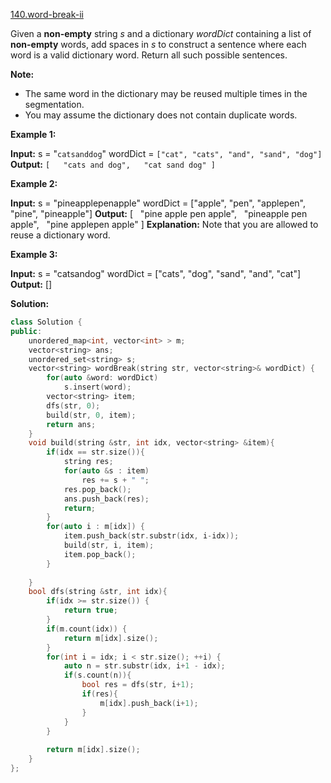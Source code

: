 [140.word-break-ii](https://leetcode.com/problems/word-break-ii/)  

Given a **non-empty** string _s_ and a dictionary _wordDict_ containing a list of **non-empty** words, add spaces in _s_ to construct a sentence where each word is a valid dictionary word. Return all such possible sentences.

**Note:**

*   The same word in the dictionary may be reused multiple times in the segmentation.
*   You may assume the dictionary does not contain duplicate words.

**Example 1:**

**Input:** s = "`catsanddog`"
wordDict = `["cat", "cats", "and", "sand", "dog"]`
**Output:** `[
  "cats and dog",
  "cat sand dog"
]`

**Example 2:**

**Input:** s = "pineapplepenapple"
wordDict = \["apple", "pen", "applepen", "pine", "pineapple"\]
**Output:** \[
  "pine apple pen apple",
  "pineapple pen apple",
  "pine applepen apple"
\]
**Explanation:** Note that you are allowed to reuse a dictionary word.

**Example 3:**

**Input:** s = "catsandog"
wordDict = \["cats", "dog", "sand", "and", "cat"\]
**Output:** \[\]  



**Solution:**  

```cpp
class Solution {
public:
    unordered_map<int, vector<int> > m;
    vector<string> ans;
    unordered_set<string> s;
    vector<string> wordBreak(string str, vector<string>& wordDict) {
        for(auto &word: wordDict)
            s.insert(word);
        vector<string> item;
        dfs(str, 0);
        build(str, 0, item);
        return ans;
    }
    void build(string &str, int idx, vector<string> &item){
        if(idx == str.size()){
            string res;
            for(auto &s : item)
                res += s + " ";
            res.pop_back();
            ans.push_back(res);
            return;
        }
        for(auto i : m[idx]) {
            item.push_back(str.substr(idx, i-idx));
            build(str, i, item);
            item.pop_back();
        }
        
    }
    bool dfs(string &str, int idx){
        if(idx >= str.size()) {
            return true;
        }
        if(m.count(idx)) {
            return m[idx].size();
        }
        for(int i = idx; i < str.size(); ++i) {
            auto n = str.substr(idx, i+1 - idx);
            if(s.count(n)){
                bool res = dfs(str, i+1);
                if(res){
                    m[idx].push_back(i+1);
                }
            }
        }
        
        return m[idx].size();
    }
};
```
      
